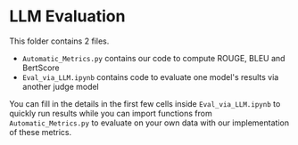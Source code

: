# LLM Evaluation

This folder contains 2 files. 

- `Automatic_Metrics.py` contains our code to compute ROUGE, BLEU and BertScore
- `Eval_via_LLM.ipynb` contains code to evaluate one model's results via another judge model

You can fill in the details in the first few cells inside `Eval_via_LLM.ipynb` to quickly run results while you can import functions from `Automatic_Metrics.py` to evaluate on your own data with our implementation of these metrics.
